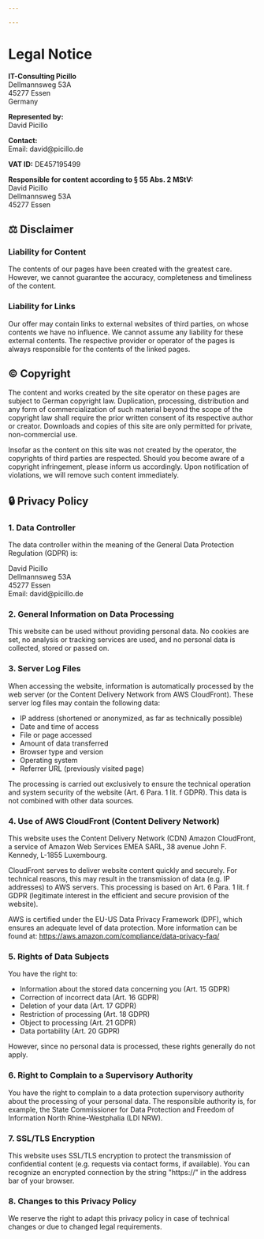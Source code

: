 ```yaml
---

---
```


# Legal Notice

**IT-Consulting Picillo**  
Dellmannsweg 53A  
45277 Essen  
Germany

**Represented by:**  
David Picillo

**Contact:**  
Email: david\@picillo.de

**VAT ID:** DE457195499

**Responsible for content according to § 55 Abs. 2 MStV:**  
David Picillo  
Dellmannsweg 53A  
45277 Essen

## ⚖️ Disclaimer

### Liability for Content
The contents of our pages have been created with the greatest care. However, we cannot guarantee the accuracy, completeness and timeliness of the content.

### Liability for Links
Our offer may contain links to external websites of third parties, on whose contents we have no influence. We cannot assume any liability for these external contents. The respective provider or operator of the pages is always responsible for the contents of the linked pages.

## © Copyright

The content and works created by the site operator on these pages are subject to German copyright law.
Duplication, processing, distribution and any form of commercialization of such material beyond the scope of the copyright law shall require the prior written consent of its respective author or creator.
Downloads and copies of this site are only permitted for private, non-commercial use.

Insofar as the content on this site was not created by the operator, the copyrights of third parties are respected.
Should you become aware of a copyright infringement, please inform us accordingly. Upon notification of violations, we will remove such content immediately.

## 🔒 Privacy Policy

### 1. Data Controller

The data controller within the meaning of the General Data Protection Regulation (GDPR) is:

David Picillo  
Dellmannsweg 53A  
45277 Essen  
Email: david\@picillo.de

### 2. General Information on Data Processing

This website can be used without providing personal data.
No cookies are set, no analysis or tracking services are used, and no personal data is collected, stored or passed on.

### 3. Server Log Files

When accessing the website, information is automatically processed by the web server (or the Content Delivery Network from AWS CloudFront).
These server log files may contain the following data:

- IP address (shortened or anonymized, as far as technically possible)
- Date and time of access
- File or page accessed
- Amount of data transferred
- Browser type and version
- Operating system
- Referrer URL (previously visited page)

The processing is carried out exclusively to ensure the technical operation and system security of the website (Art. 6 Para. 1 lit. f GDPR).
This data is not combined with other data sources.

### 4. Use of AWS CloudFront (Content Delivery Network)

This website uses the Content Delivery Network (CDN) Amazon CloudFront, a service of
Amazon Web Services EMEA SARL, 38 avenue John F. Kennedy, L-1855 Luxembourg.

CloudFront serves to deliver website content quickly and securely.
For technical reasons, this may result in the transmission of data (e.g. IP addresses) to AWS servers.
This processing is based on Art. 6 Para. 1 lit. f GDPR (legitimate interest in the efficient and secure provision of the website).

AWS is certified under the EU-US Data Privacy Framework (DPF), which ensures an adequate level of data protection.
More information can be found at:
https://aws.amazon.com/compliance/data-privacy-faq/

### 5. Rights of Data Subjects

You have the right to:

- Information about the stored data concerning you (Art. 15 GDPR)
- Correction of incorrect data (Art. 16 GDPR)
- Deletion of your data (Art. 17 GDPR)
- Restriction of processing (Art. 18 GDPR)
- Object to processing (Art. 21 GDPR)
- Data portability (Art. 20 GDPR)

However, since no personal data is processed, these rights generally do not apply.

### 6. Right to Complain to a Supervisory Authority

You have the right to complain to a data protection supervisory authority about the processing of your personal data.
The responsible authority is, for example, the State Commissioner for Data Protection and Freedom of Information North Rhine-Westphalia (LDI NRW).

### 7. SSL/TLS Encryption

This website uses SSL/TLS encryption to protect the transmission of confidential content (e.g. requests via contact forms, if available). You can recognize an encrypted connection by the string "https://" in the address bar of your browser.

### 8. Changes to this Privacy Policy

We reserve the right to adapt this privacy policy in case of technical changes or due to changed legal requirements.